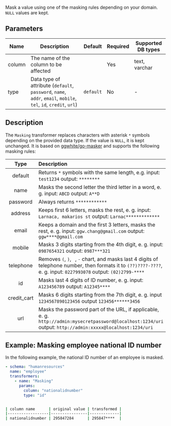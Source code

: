 Mask a value using one of the masking rules depending on your domain. `NULL` values are kept.

## Parameters

| Name   | Description                                                                                                     | Default   | Required | Supported DB types |
|--------|-----------------------------------------------------------------------------------------------------------------|-----------|----------|--------------------|
| column | The name of the column to be affected                                                             |           | Yes      | text, varchar      |
| type   | Data type of attribute (`default`, `password`, `name`, `addr`, `email`, `mobile`, `tel`, `id`, `credit`, `url`) | `default` | No       | -                  |

## Description

The `Masking` transformer replaces characters with asterisk `*` symbols depending on the provided data type. If the
value is `NULL`, it is kept unchanged. It is based on [ggwhite/go-masker](https://github.com/ggwhite/go-masker) and
supports the following masking rules:

|    Type     | Description                                                                                                                                                  |
|:-----------:|:-------------------------------------------------------------------------------------------------------------------------------------------------------------|
|   default   | Returns `*` symbols with the same length, e.g. input: `test1234` output: `********`                                                                      |
|    name     | Masks the second letter the third letter in a word, e. g. input: `ABCD` output: `A**D`                                                                           |
|  password   | Always returns `************`                                                                                                                                 |
|   address   | Keeps first 6 letters, masks the rest, e. g. input: `Larnaca, makarios st` output: `Larnac*************`                                                    |
|    email    | Keeps a domain and the first 3 letters, masks the rest, e. g. input: `ggw.chang@gmail.com` output: `ggw****@gmail.com`                                                       |
|   mobile    | Masks 3 digits starting from the 4th digit, e. g. input: `0987654321` output: `0987***321`                                                                         |
|  telephone  | Removes `(`, `)`, ` `, `-` chart, and masks last 4 digits of telephone number, then formats it to `(??)????-????`, e. g. input: `0227993078` output: `(02)2799-****` |
|     id      | Masks last 4 digits of ID number, e. g. input: `A123456789` output: `A12345****`                                                                           |
| credit_cart | Masks 6 digits starting from the 7th digit, e. g. input `1234567890123456` output `123456******3456`                                                               |
|     url     | Masks the password part of the URL, if applicable, e. g. `http://admin:mysecretpassword@localhost:1234/uri` output: `http://admin:xxxxx@localhost:1234/uri`       |

## Example: Masking employee national ID number

In the following example, the national ID number of an employee is masked.

``` yaml title="Masking transformer example"
- schema: "humanresources"
  name: "employee"
  transformers:
    - name: "Masking"
      params:
        column: "nationalidnumber"
        type: "id"
```

```bash title="Expected result"

| column name      | original value | transformed |
|------------------|----------------|-------------|
| nationalidnumber | 295847284      | 295847****  |
```
